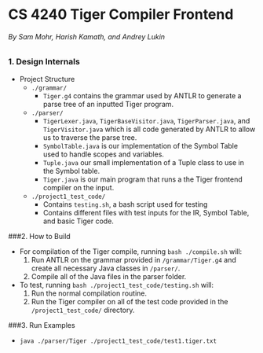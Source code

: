 # CS 4240 Tiger Compiler Frontend

###### By Sam Mohr, Harish Kamath, and Andrey Lukin


### 1. Design Internals
* Project Structure
    * ```./grammar/```
        * ```Tiger.g4``` contains the grammar used by ANTLR to generate a parse tree of an inputted Tiger program.
    * ```./parser/```
        * ```TigerLexer.java```, ```TigerBaseVisitor.java```, ```TigerParser.java```, and ```TigerVisitor.java``` which is all code generated by ANTLR to allow us to traverse the parse tree.
        * ```SymbolTable.java``` is our implementation of the Symbol Table used to handle scopes and variables.
        *  ```Tuple.java``` our small implementation of a Tuple class to use in the Symbol table.
        *  ```Tiger.java``` is our main program that runs a the Tiger frontend compiler on the input.
    *  ```./project1_test_code/```
        * Contains ```testing.sh```, a bash script used for testing   
        * Contains different files with test inputs for the IR, Symbol Table, and basic Tiger code.


###2. How to Build
* For compilation of the Tiger compile, running ```bash ./compile.sh``` will:
    1. Run ANTLR on the grammar provided in ```/grammar/Tiger.g4``` and create all necessary Java classes in ```/parser/```.
    2. Compile all of the Java files in the parser folder.
* To test, running ```bash ./project1_test_code/testing.sh``` will:
    1. Run the normal compilation routine.
    2. Run the Tiger compiler on all of the test code provided in the ```/project1_test_code/``` directory.

###3. Run Examples
* ```java ./parser/Tiger ./project1_test_code/test1.tiger.txt```

